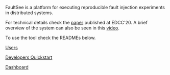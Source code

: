 FaultSee is a platform for executing reproducible fault injection experiments in distributed systems.

For technical details check the [paper](https://www.gsd.inesc-id.pt/~mm/papers/2020/edcc_faultsee.pdf) published at EDCC'20.
A brief overview of the system can also be seen in this [video](https://youtu.be/pR-EX64fdyI). 


To use the tool check the READMEs below.


[Users](USERS-README.md)

[Developers Quickstart](QuickStart-README.md)

[Dashboard](Dashboard/README.md)
